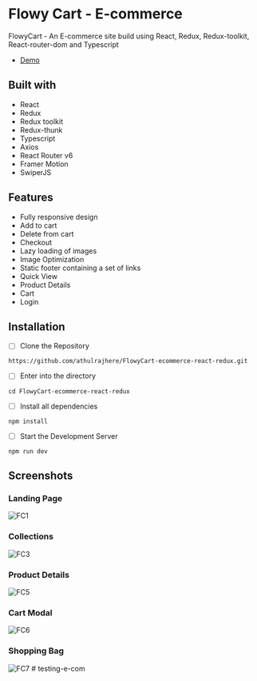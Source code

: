 # Flowy Cart - E-commerce

FlowyCart - An E-commerce site build using React, Redux, Redux-toolkit, React-router-dom and Typescript

- [Demo](https://flowy-cart.vercel.app/)

## Built with

+ React
+ Redux
+ Redux toolkit
+ Redux-thunk
+ Typescript
+ Axios
+ React Router v6
+ Framer Motion
+ SwiperJS

## Features

+ Fully responsive design
+ Add to cart
+ Delete from cart
+ Checkout
+ Lazy loading of images
+ Image Optimization
+ Static footer containing a set of links
+ Quick View
+ Product Details
+ Cart
+ Login

## Installation

- [ ] Clone the Repository
```
https://github.com/athulrajhere/FlowyCart-ecommerce-react-redux.git
```
- [ ] Enter into the directory
```
cd FlowyCart-ecommerce-react-redux
```
- [ ] Install all dependencies
```
npm install
```
- [ ] Start the Development Server
```
npm run dev
```

## Screenshots


### Landing Page

![FC1](https://github.com/athulrajhere/FlowyCart-ecommerce-react-redux/assets/47721687/08bfe128-7342-4c40-8068-f6e925391932)

### Collections
![FC3](https://github.com/athulrajhere/FlowyCart-ecommerce-react-redux/assets/47721687/698c079d-a4ee-463d-ace3-5f0236eb7795)

### Product Details

![FC5](https://github.com/athulrajhere/FlowyCart-ecommerce-react-redux/assets/47721687/b2151f0a-5037-4355-909f-87ba054a0085)

### Cart Modal

![FC6](https://github.com/athulrajhere/FlowyCart-ecommerce-react-redux/assets/47721687/536a196e-928d-47c4-b212-02081be8b5be)

### Shopping Bag

![FC7](https://github.com/athulrajhere/FlowyCart-ecommerce-react-redux/assets/47721687/112643db-83fe-4d73-96a2-0f0a29f363ad)
#   t e s t i n g - e - c o m  
 